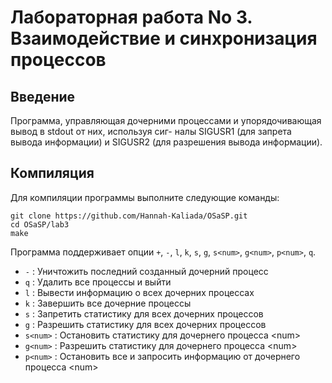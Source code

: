 <h1>Лабораторная работа No 3. Взаимодействие и синхронизация процессов</h1>

<h2>Введение</h2>
<p>Программа, управляющая дочерними процессами и упорядочивающая вывод в stdout от них, используя сиг-
налы SIGUSR1 (для запрета вывода информации) и SIGUSR2 (для разрешения вывода информации).</p>

<h2>Компиляция</h2>
<p>Для компиляции программы выполните следующие команды:</p>
<pre>
<code>git clone https://github.com/Hannah-Kaliada/OSaSP.git</code>
<code>cd OSaSP/lab3</code>
<code>make</code>
</pre>
    Программа поддерживает опции <code>+</code>, <code>-</code>, <code>l</code>, <code>k</code>,
      <code>s</code>, <code>g</code>, <code>s&lt;num&gt;</code>, <code>g&lt;num&gt;</code>, <code>p&lt;num&gt;</code>, <code>q</code>.</li>
      <ul>
    <li><code>-</code> : Уничтожить последний созданный дочерний процесс</li>
    <li><code>q</code> : Удалить все процессы и выйти</li>
    <li><code>l</code> : Вывести информацию о всех дочерних процессах</li>
    <li><code>k</code> : Завершить все дочерние процессы</li>
    <li><code>s</code> : Запретить статистику для всех дочерних процессов</li>
    <li><code>g</code> : Разрешить статистику для всех дочерних процессов</li>
    <li><code>s&lt;num&gt;</code> : Остановить статистику для дочернего процесса &lt;num&gt;</li>
    <li><code>g&lt;num&gt;</code> : Разрешить статистику для дочернего процесса &lt;num&gt;</li>
    <li><code>p&lt;num&gt;</code> : Остановить все и запросить информацию от дочернего процесса &lt;num&gt;</li>
</ul>

